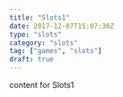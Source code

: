 ```yaml
---
title: "Slots1"
date: 2017-12-07T15:07:30Z
type: "slots"
category: "slots"
tag: ["games", "slots"]
draft: true
---
```


content for Slots1
